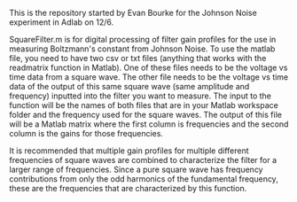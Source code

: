This is the repository started by Evan Bourke for the Johnson Noise experiment in Adlab on 12/6.

SquareFilter.m is for digital processing of filter gain profiles for the use in measuring Boltzmann's constant from Johnson Noise. 
To use the matlab file, you need to have two csv or txt files (anything that works with the readmatrix function in Matlab). 
One of these files needs to be the voltage vs time data from a square wave. The other file needs to be the voltage vs time data of the output of this same square wave (same amplitude and frequency) inputted into the filter you want to measure.
The input to the function will be the names of both files that are in your Matlab workspace folder and the frequency used for the square waves.
The output of this file will be a Matlab matrix where the first column is frequencies and the second column is the gains for those frequencies.

It is recommended that multiple gain profiles for multiple different frequencies of square waves are combined to characterize the filter for a larger range of frequencies.
Since a pure square wave has frequency contributions from only the odd harmonics of the fundamental frequency, these are the frequencies that are characterized by this function.
